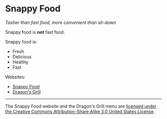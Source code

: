 Snappy Food
===========

*Tastier than fast food, more convenient than sit-down*

Snappy food is **not** fast food.

Snappy food is:
- Fresh
- Delicious
- Healthy
- Fast

Websites:
- [Snappy Food](http://snappyfood.org)
- [Dragon's Grill](http://dragonsgrill.org)

---
The Snappy Food website and the Dragon's Grill menu are
[licensed under the Creative Commons Attribution-Share Alike 3.0 United States License](http://creativecommons.org/licenses/by-sa/3.0/us/).
